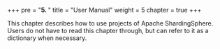 +++
pre = "<b>5. </b>"
title = "User Manual"
weight = 5
chapter = true
+++

This chapter describes how to use projects of Apache ShardingSphere.
Users do not have to read this chapter through, but can refer to it as a dictionary when necessary.
